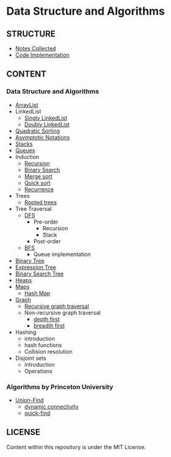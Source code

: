 # Data Structure and Algorithms

## STRUCTURE

- [Notes Collected](notes/notes.md)
- [Code Implementation](https://github.com/flaviaouyang/data-structure-and-algorithms/tree/master/code)

## CONTENT

### Data Structure and Algorithms

- [ArrayList](https://github.com/flaviaouyang/data-structure-and-algorithms/blob/master/notes/notes.md#arraylist)
- LinkedList
  - [Singly LinkedList](https://github.com/flaviaouyang/data-structure-and-algorithms/blob/master/notes/notes.md#singly-linked-lists)
  - [Doubly LinkedList](https://github.com/flaviaouyang/data-structure-and-algorithms/blob/master/notes/notes.md#doubly-linked-lists)
- [Quadratic Sorting](https://github.com/flaviaouyang/data-structure-and-algorithms/blob/master/notes/notes.md#quadratic-sorting)
- [Asymptotic Notations](https://github.com/flaviaouyang/data-structure-and-algorithms/blob/master/notes/notes.md#asymptotic-notations)
- [Stacks](https://github.com/flaviaouyang/data-structure-and-algorithms/blob/master/notes/notes.md#stacks-and-queues)
- [Queues](https://github.com/flaviaouyang/data-structure-and-algorithms/blob/master/notes/notes.md#stacks-and-queues)
- Induction
  - [Recursion](https://github.com/flaviaouyang/data-structure-and-algorithms/blob/master/notes/notes.md#induction-and-recursion)
  - [Binary Search](code/recursion/binarySearch.js)
  - [Merge sort](code/sort/mergeSort.js)
  - [Quick sort](code/sort/quickSort.js)
  - [Recurrence](https://github.com/flaviaouyang/data-structure-and-algorithms/blob/master/notes/notes.md#recurrences)
- Trees
  - [Rooted trees](https://github.com/flaviaouyang/data-structure-and-algorithms/blob/master/notes/notes.md#rooted-trees)
- Tree Traversal
  - [DFS](https://github.com/flaviaouyang/data-structure-and-algorithms/blob/master/notes/notes.md#depth-first-preorder)
  	- Pre-order
  		- Recursion
  		- Stack 
  	- Post-order
  - [BFS](https://github.com/flaviaouyang/data-structure-and-algorithms/blob/master/notes/notes.md#breath-first-traversal)
  	- Queue implementation
- [Binary Tree](https://github.com/flaviaouyang/data-structure-and-algorithms/blob/master/notes/notes.md#binary-trees)
- [Expression Tree](https://github.com/flaviaouyang/data-structure-and-algorithms/blob/master/notes/notes.md#expression-trees)
- [Binary Search Tree](https://github.com/flaviaouyang/data-structure-and-algorithms/blob/master/notes/notes.md#binary-search-trees)
- [Heaps](https://github.com/flaviaouyang/data-structure-and-algorithms/blob/master/notes/notes.md#heaps)
- [Maps](https://github.com/flaviaouyang/data-structure-and-algorithms/blob/master/notes/notes.md#maps)
	- [Hash Map](https://github.com/flaviaouyang/data-structure-and-algorithms/blob/master/notes/notes.md#hash-maps)
- [Graph](https://github.com/flaviaouyang/data-structure-and-algorithms/blob/master/notes/notes.md#graphs)
	- [Recursive graph traversal](https://github.com/flaviaouyang/data-structure-and-algorithms/blob/master/notes/notes.md#recursive-depth-first)
	- Non-recursive graph traversal
		- [depth first](https://github.com/flaviaouyang/data-structure-and-algorithms/blob/master/notes/notes.md#non-recursive-depth-first)
		- [breadth first](https://github.com/flaviaouyang/data-structure-and-algorithms/blob/master/notes/notes.md#non-recursive-breadth-first)
- Hashing
  - introduction
  - hash functions
  - Collision resolution
- Disjoint sets
  - introduction
  - Operations

### Algorithms by Princeton University 

- [Union-Find](https://github.com/flaviaouyang/data-structure-and-algorithms/blob/master/notes/algorithms.md#union-find)
	- [dynamic connectivity](https://github.com/flaviaouyang/data-structure-and-algorithms/blob/master/notes/algorithms.md#dynamic-connectivity)
	- [quick-find](https://github.com/flaviaouyang/data-structure-and-algorithms/blob/master/notes/algorithms.md#quick-find)

## LICENSE

Content within this repository is under the MIT License.
